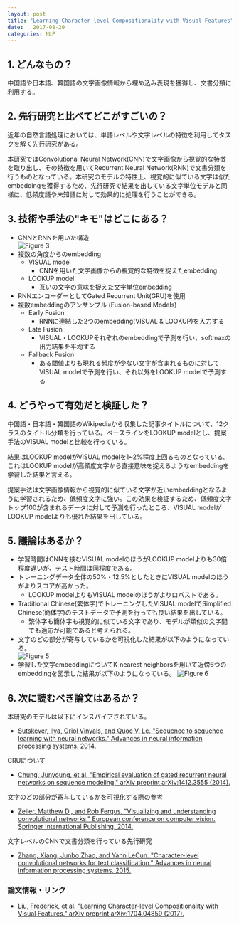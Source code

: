 ```yaml
---
layout: post
title: "Learning Character-level Compositionality with Visual Features"
date:   2017-08-20
categories: NLP
---
```


## 1. どんなもの？

中国語や日本語、韓国語の文字画像情報から埋め込み表現を獲得し、文書分類に利用する。

## 2. 先行研究と比べてどこがすごいの？

近年の自然言語処理においては、単語レベルや文字レベルの特徴を利用してタスクを解く先行研究がある。

本研究ではConvolutional Neural Network(CNN)で文字画像から視覚的な特徴を取り出し、その特徴を用いてRecurrent Neural Network(RNN)で文書分類を行うものとなっている。本研究のモデルの特性上、視覚的に似ている文字は似たembeddingを獲得するため、先行研究で結果を出している文字単位モデルと同様に、低頻度語や未知語に対して効果的に処理を行うことができる。

## 3. 技術や手法の"キモ"はどこにある？

* CNNとRNNを用いた構造  
  ![Figure 3](https://raw.githubusercontent.com/shunk031/paper-survey/master/images/NLP/Learning_Character-level_Compositionality_with_Visual_Features/figure3.png)
* 複数の角度からのembedding
  * VISUAL model
	* CNNを用いた文字画像からの視覚的な特徴を捉えたembedding
  * LOOKUP model
	* 互いの文字の意味を捉えた文字単位embedding
* RNNエンコーダーとしてGated Recurrent Unit(GRU)を使用
* 複数embeddingのアンサンブル (Fusion-based Models)
  * Early Fusion
	* RNNに連結した2つのembedding(VISUAL & LOOKUP)を入力する
  * Late Fusion
	* VISUAL・LOOKUPそれぞれのembeddingで予測を行い、softmaxの出力結果を平均する
  * Fallback Fusion
	* ある閾値よりも現れる頻度が少ない文字が含まれるものに対してVISUAL modelで予測を行い、それ以外をLOOKUP modelで予測する
  
## 4. どうやって有効だと検証した？

中国語・日本語・韓国語のWikipediaから収集した記事タイトルについて、12クラスのタイトル分類を行っている。ベースラインをLOOKUP modelとし、提案手法のVISUAL modelと比較を行っている。

結果はLOOKUP modelがVISUAL modelを1~2%程度上回るものとなっている。これはLOOKUP modelが高頻度文字から直接意味を捉えるようなembeddingを学習した結果と言える。

提案手法は文字画像情報から視覚的に似ている文字が近いembeddingとなるように学習されるため、低頻度文字に強い。この効果を検証するため、低頻度文字トップ100が含まれるデータに対して予測を行ったところ、VISUAL modelがLOOKUP modelよりも優れた結果を出している。

## 5. 議論はあるか？

* 学習時間はCNNを挟むVISUAL modelのほうがLOOKUP modelよりも30倍程度遅いが、テスト時間は同程度である。
* トレーニングデータ全体の50%・12.5%としたときにVISUAL modelのほうがよりスコアが高かった。
  * LOOKUP modelよりもVISUAL modelのほうがよりロバストである。
* Traditional Chinese(繁体字)でトレーニングしたVISUAL modelでSimplified Chinese(簡体字)のテストデータで予測を行っても良い結果を出している。
  * 繁体字も簡体字も視覚的に似ている文字であり、モデルが類似の文字間でも適応が可能であると考えられる。
* 文字のどの部分が寄与しているかを可視化した結果が以下のようになっている。  
  ![Figure 5](https://raw.githubusercontent.com/shunk031/paper-survey/master/images/NLP/Learning_Character-level_Compositionality_with_Visual_Features/figure5.png)
* 学習した文字embeddingについてK-nearest neighborsを用いて近傍6つのembeddingを図示した結果が以下のようになっている。
  ![Figure 6](https://raw.githubusercontent.com/shunk031/paper-survey/master/images/NLP/Learning_Character-level_Compositionality_with_Visual_Features/figure6.png)
  
## 6. 次に読むべき論文はあるか？

本研究のモデルは以下にインスパイアされている。
* [Sutskever, Ilya, Oriol Vinyals, and Quoc V. Le. "Sequence to sequence learning with neural networks." Advances in neural information processing systems. 2014.](https://papers.nips.cc/paper/5346-sequence-to-sequence-learning-with-neural-networks.pdf)

GRUについて
* [Chung, Junyoung, et al. "Empirical evaluation of gated recurrent neural networks on sequence modeling." arXiv preprint arXiv:1412.3555 (2014).](https://arxiv.org/pdf/1412.3555)

文字のどの部分が寄与しているかを可視化する際の参考
* [Zeiler, Matthew D., and Rob Fergus. "Visualizing and understanding convolutional networks." European conference on computer vision. Springer International Publishing, 2014.](http://link.springer.com/chapter/10.1007/978-3-319-10590-1_53)

文字レベルのCNNで文書分類を行っている先行研究
* [Zhang, Xiang, Junbo Zhao, and Yann LeCun. "Character-level convolutional networks for text classification." Advances in neural information processing systems. 2015.](http://papers.nips.cc/paper/5782-character-level-convolutional-networks-for-text-classification.pdf)

### 論文情報・リンク

* [Liu, Frederick, et al. "Learning Character-level Compositionality with Visual Features." arXiv preprint arXiv:1704.04859 (2017).](https://arxiv.org/pdf/1704.04859)
